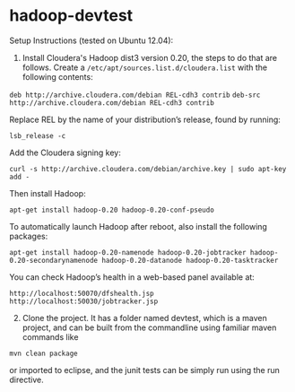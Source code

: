 hadoop-devtest
==============

Setup Instructions (tested on Ubuntu 12.04):

1. Install Cloudera's Hadoop dist3 version 0.20, the steps to do that are follows. Create a `/etc/apt/sources.list.d/cloudera.list` with the following contents:

`deb http://archive.cloudera.com/debian REL-cdh3 contrib`
`deb-src http://archive.cloudera.com/debian REL-cdh3 contrib`

Replace REL by the name of your distribution’s release, found by running:

`lsb_release -c`

Add the Cloudera signing key:

`curl -s http://archive.cloudera.com/debian/archive.key | sudo apt-key add -`

Then install Hadoop:

`apt-get install hadoop-0.20 hadoop-0.20-conf-pseudo`

To automatically launch Hadoop after reboot, also install the following packages:

`apt-get install hadoop-0.20-namenode hadoop-0.20-jobtracker hadoop-0.20-secondarynamenode hadoop-0.20-datanode hadoop-0.20-tasktracker`

You can check Hadoop’s health in a web-based panel available at:

`http://localhost:50070/dfshealth.jsp`
`http://localhost:50030/jobtracker.jsp`

2. Clone the project. It has a folder named devtest, which is a maven project, and can be built from the commandline using familiar maven commands like

`mvn clean package`

or imported to eclipse, and the junit tests can be simply run using the run directive.

